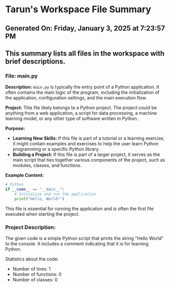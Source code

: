 # Tarun's Workspace File Summary
## Generated On: Friday, January 3, 2025 at 7:23:57 PM
This summary lists all files in the workspace with brief descriptions.
---
### File: main.py

**Description:**
`main.py` is typically the entry point of a Python application. It often contains the main logic of the program, including the initialization of the application, configuration settings, and the main execution flow.

**Project:**
This file likely belongs to a Python project. The project could be anything from a web application, a script for data processing, a machine learning model, or any other type of software written in Python.

**Purpose:**
- **Learning New Skills:** If this file is part of a tutorial or a learning exercise, it might contain examples and exercises to help the user learn Python programming or a specific Python library.
- **Building a Project:** If this file is part of a larger project, it serves as the main script that ties together various components of the project, such as modules, classes, and functions.

**Example Content:**
```python
# Python
if __name__ == "__main__":
    # Initialize and run the application
    print("Hello, World!")
```

This file is essential for running the application and is often the first file executed when starting the project. 
### Project Description:
 The given code is a simple Python script that prints the string "Hello World" to the console. It includes a comment indicating that it is for learning Python.

Statistics about the code:
- Number of lines: 1
- Number of functions: 0
- Number of classes: 0
